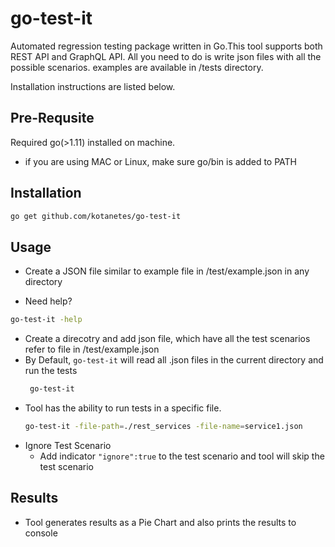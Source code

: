 # go-test-it
Automated regression testing package written in Go.This tool supports both REST API and GraphQL API. All you need to do is write json files with all the possible scenarios. examples are available in /tests directory.

Installation instructions are listed below.

## Pre-Requsite
  Required go(>1.11) installed on machine.
   * if you are using MAC or Linux, make sure go/bin is added to PATH
 
## Installation
   ```bash
   go get github.com/kotanetes/go-test-it
   ```
## Usage
  * Create a JSON file similar to example file in /test/example.json in any directory
  
  * Need help?
  ```bash
  go-test-it -help
  ```
  * Create a direcotry and add json file, which have all the test scenarios refer to file in /test/example.json
  * By Default, `go-test-it` will read all .json files in the current directory and run the tests
     ```bash
      go-test-it
      ```
  * Tool has the ability to run tests in a specific file.
      ```bash
      go-test-it -file-path=./rest_services -file-name=service1.json
      ```     
  * Ignore Test Scenario
    * Add indicator `"ignore":true` to the test scenario and tool will skip the test scenario
    
 ## Results
  * Tool generates results as a Pie Chart and also prints the results to console
  
